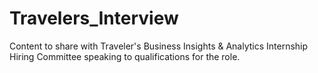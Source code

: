# Travelers_Interview
Content to share with Traveler's Business Insights &amp; Analytics Internship Hiring Committee speaking to qualifications for the role.
